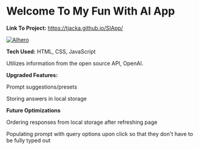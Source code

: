 # Welcome To My Fun With AI App

**Link To Project:** https://tjacka.github.io/SIApp/
     
<a href="https://ibb.co/g42S9gs"><img src="https://i.ibb.co/wckSg6D/AIhero.jpg" alt="AIhero" border="0"></a>


**Tech Used:** HTML, CSS, JavaScript

Utilizes information from the open source API, OpenAI. 


**Upgraded Features:**

Prompt suggestions/presets 

Storing answers in local storage


**Future Optimizations**

Ordering responses from local storage after refreshing page 

Populating prompt with query options upon click so that they don't have to be fully typed out

